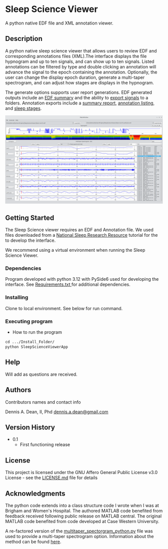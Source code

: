 # Sleep Science Viewer

A python native EDF file and XML annotation viewer. 

## Description

A python native sleep science viewer that allows users to review EDF and corresponding annotations files (XML).The interface displays the file hypnogram and up to ten signals, and can show up to ten signals. Listed annotations can be filtered by type and double clicking an annotation will advance the signal to the epoch containing the annotation. Optionally, the user can change the display epoch duration, generate a multi-taper spectrogram, and can adjust how stages are displays in the hypnogram. 

The generate options supports user report generations. EDF generated outputs include an [EDF summary](Media/edf_summary.mp4) and the ability to [export signals](Media/signal_export.png) to a folders. Annotation exports include a [summary report](sleep_event_summary.mp4), [annotation listing](Media/sleep_event_export.png), and [sleep stages](Media/sleep_stages.png). 

![SleepScienceViewer](Media/SleepScienceViewer.png)


## Getting Started

The Sleep Science viewer requires an EDF and Annotation file. We used files downloaded from a [National Sleep Research Resource](https://sleepdata.org/) tutorial for the to develop the interface. 

We recommend using a virtual environment when running the Sleep Science Viewer.

### Dependencies
Program developed with python 3.12 with PySide6 used for developing the interface. See [Requirements.txt ](requirements.txt)for additional dependencies.

### Installing

Clone to local environment. See below for run command.

### Executing program

* How to run the program

```
cd .../Install_Folder/
python SleepScienceViewerApp
```

## Help

Will add as questions are received. 

## Authors

Contributors names and contact info

Dennis A. Dean, II, Phd
dennis.a.dean@gmail.com

## Version History

* 0.1
    * First functioning release


## License

This project is licensed under the GNU Affero General Public License v3.0 License - see the [LICENSE.md](LICENSE.md) file for details

## Acknowledgments

The python code extends into a class structure code I wrote when I was at Brigham and Women's Hospital. The
authored MATLAB code benefited from feedback received following public release on MATLAB central. The original MATLAB
code benefited from code developed at Case Western University. 

A re-factored version of the [multitaper_spectorgram_python.py](https://github.com/preraulab/multitaper_toolbox/blob/master/python/multitaper_spectrogram_python.py) file was used to provide a multi-taper spectrogram option. 
Information about the method can be found [here](https://prerau.bwh.harvard.edu/multitaper/). 
